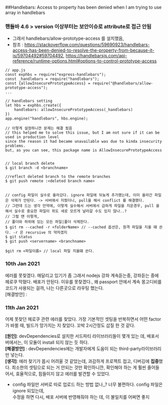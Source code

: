 
##Handlebars: Access to property has been denied when I am trying to use array in handlebars  
### 핸들바 4.6 > version  이상부터는 보안이슈로 attribute로 접근 안됨
* 그래서 handlebars/allow-prototype-access 를 설치했음, 
* 참조 : https://stackoverflow.com/questions/59690923/handlebars-access-has-been-denied-to-resolve-the-property-from-because-it-is/59704492#59704492, https://handlebarsjs.com/api-reference/runtime-options.html#options-to-control-prototype-access
```
// app.js
const exphbs = require("express-handlebars");
const _handlebars = require("handlebars");
const {allowInsecurePrototypeAccess} = require("@handlebars/allow-prototype-access");
...

// handlebars setting
let hbs = exphbs.create({
    handlebars: allowInsecurePrototypeAccess(_handlebars)
})
app.engine("handlebars", hbs.engine);

// 이렇게 설정하니깐 문제는 해결 됬음
// this helped me to solve this issue, but I am not sure if it can be used in production level 
since the reason it had became unavailable was due to kinda insecurity problems.
but, as you can see, this package name is AllowInsecurePrototypeAccess
 
```

```
// local branch delete 
$ git branch -d <branchname>

//reflect deleted branch to the remote branches
$ git push remote :<deleted branch name>


// config 파일이 실수로 올라갔다. ignore 파일에 뒤늦게 추가했는데, 이미 올라간 파일은 삭제가 안된다. -> 서버애서 지웠더니, pull을 해서 conflict 를 해결했다.
// 그런데 드는 생각 만약에, 이렇게 실수해서 서버에서 급하게 파일을 지운경우, pull 을해서 실수로 중요한 파일이 쥐도 새로 모르게 날라갈 수도 있지 않나..?
// 그럴 떈 이렇게, 
// 폴더와 하위에 있는 모든 파일|폴더 삭제한다.
$ git rm --cached -r <folderName> // --cached 옵션은, 원격 파일을 지울 떄 쓴다. -r 은 recursive 의 약자겠지
$ git status
$ git push <servername> <branchname>

$git rm <파일이름> // local 파일 지울떄 쓴다.

```

### 10th Jan 2021
에러를 못찾겠다. 매달리고 있기가 좀 그래서 nodejs 강좌 계속듣는중, 강좌듣는 중에 헤로쿠 막혔다.
배포가 안된다. 이유를 못찾겠다., 왜 passport 안에서 계속 몽고디비를 코드가 사용되는 걸까, 나는 다른곳으로 라우팅 했는다.  
[해결방안] : 

### 11th Jan 2021
어제 못찾던 헤로쿠 관련 에러를 찾았다. 가장 기본적인 셋팅을 반복하면서
어떤 factor가 바뀔 때, 빌드가 망가지는 지 찾았다. 꼬박 2시간정도 삽질 한 것 같다.  

**[원인]**: devDependencies로 설치한 서드파티 라이브러리들이 몇개 있는 데, 배포서버에서는, 이 모듈이 install 되지 않는 듯 하다.   
**[해결방안]** : devDependencies에는 개발자에게 도움이 되는 third-party라이브러리 만 넣는다.    
**[생각]**: 에러 찾기가 몹시 어려울 것 같았는데, 과감하게 프로젝트 접고, 디버깅에 **집중**했다. 최소한의 셋팅으로 되는 거 안되는 것만 확인하니깐, 확인해야 하는 게 훨씬 줄어들어서, 효율적으로, 힘들이지 않고 에러를 발견할 수 있었다.      
* config 파일만 서버로 따로 업로드 하는 방법 없나,,? 너무 불편하다. config 파일은 ignore 되있는데,  
수정을 하면 다시, 배포 서버에 반영해줘야 하는 데, 이 불일치를 어쩌면 좋지  



